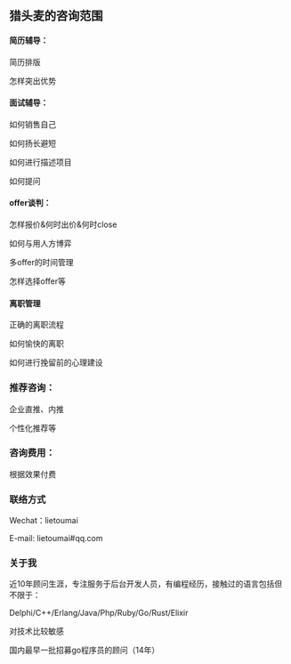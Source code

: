## 猎头麦的咨询范围

#### 简历辅导：

简历排版

怎样突出优势

#### 面试辅导：

如何销售自己

如何扬长避短

如何进行描述项目

如何提问

#### offer谈判：

怎样报价&何时出价&何时close

如何与用人方博弈

多offer的时间管理

怎样选择offer等

#### 离职管理

正确的离职流程

如何愉快的离职

如何进行挽留前的心理建设

### 推荐咨询：

企业直推、内推

个性化推荐等

### 咨询费用：

根据效果付费

### 联络方式

Wechat：lietoumai

E-mail: lietoumai#qq.com

### 关于我

近10年顾问生涯，专注服务于后台开发人员，有编程经历，接触过的语言包括但不限于：

Delphi/C++/Erlang/Java/Php/Ruby/Go/Rust/Elixir

对技术比较敏感

国内最早一批招募go程序员的顾问（14年）
